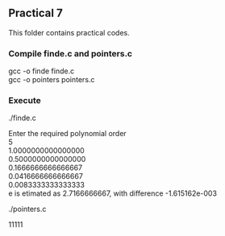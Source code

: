 ## Practical 7
This folder contains practical codes.

### Compile finde.c and pointers.c

gcc -o finde finde.c<br>
gcc -o  pointers pointers.c<br> 

### Execute

./finde.c<br>

Enter the required polynomial order<br>
5<br>
1.0000000000000000<br>
0.5000000000000000<br>
0.1666666666666667<br>
0.0416666666666667<br>
0.0083333333333333<br>
e is etimated as 2.7166666667, with difference -1.615162e-003<br>

./pointers.c<br>

11111
